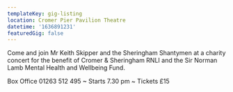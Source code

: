 ```yaml
---
templateKey: gig-listing
location: Cromer Pier Pavilion Theatre
datetime: '1636891231'
featuredGig: false
---
```

Come and join Mr Keith Skipper and the Sheringham Shantymen at a charity concert for the benefit of Cromer & Sheringham RNLI and the Sir Norman Lamb Mental Health and Wellbeing Fund.

Box Office 01263 512 495 \~ Starts 7.30 pm \~ Tickets £15